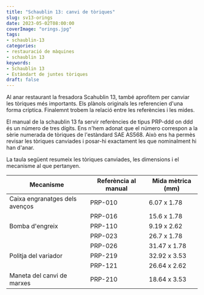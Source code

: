 ```yaml
---
title: "Schaublin 13: canvi de tòriques"
slug: sv13-orings
date: 2023-05-02T08:00:00
coverImage: "orings.jpg"
tags:
- schaublin-13
categories:
- restauració de màquines
- schaublin 13
keywords:
- Schaublin 13
- Estàndart de juntes tòriques
draft: false
---
```


Al anar restaurant la fresadora Scahublin 13, també aprofitem per
canviar les tòriques més importants. Els plànols originals les
referencien d'una forma críptica. Finalemnt trobem la relació entre
les referències i les mides.

<!--more-->

El manual de la schaublin 13 fa servir referències de tipus PRP-ddd on
ddd és un número de tres dígits. Ens n'hem adonat que el número
correspon a la sèrie numerada de tòriques de l'estàndard SAE
AS568. Això ens ha permès revisar les tòriques canviades i posar-hi
exactament les que nominalment hi han d'anar.

La taula següent resumeix les tòriques canviades, les dimensions i el
mecanisme al que pertanyen.

| Mecanisme                      | Referència al manual | Mida mètrica (mm) |
|--------------------------------|----------------------|-------------------|
| Caixa engranatges dels avenços | PRP-010              | 6.07 x 1.78       |
|                                | PRP-016              | 15.6 x 1.78       |
| Bomba d'engreix                | PRP-110              | 9.19 x 2.62       |
|                                | PRP-023              | 26.7 x 1.78       |
|                                | PRP-026              | 31.47 x 1.78      |
| Politja del variador           | PRP-219              | 32.92 x 3.53      |
|                                | PRP-121              | 26.64 x 2.62      |
| Maneta del canvi de marxes     | PRP-210              | 18.64 x 3.53      |
